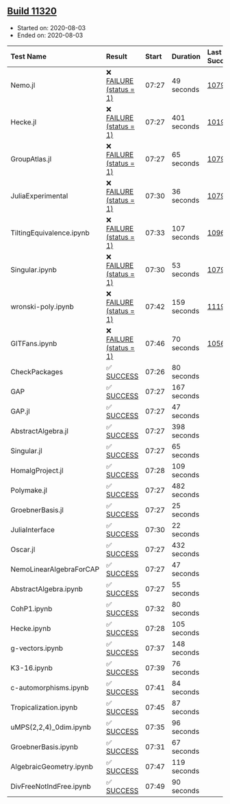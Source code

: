 ## [Build 11320](https://oscarci.mathematik.uni-kl.de/job/oscar/11320/)

* Started on: 2020-08-03
* Ended on: 2020-08-03

| Test Name    | Result | Start | Duration | Last Success | First Failure |
|:-------------|:-------|:------|:---------|:-------------|:--------------|
| Nemo.jl | ❌ [FAILURE (status = 1)](https://oscarci.mathematik.uni-kl.de/job/oscar/11320/artifact/logs/build-11320/Nemo.jl.log) | 07:27 | 49 seconds | [10790](https://oscarci.mathematik.uni-kl.de/job/oscar/10790/) | [10791](https://oscarci.mathematik.uni-kl.de/job/oscar/10791/) |
| Hecke.jl | ❌ [FAILURE (status = 1)](https://oscarci.mathematik.uni-kl.de/job/oscar/11320/artifact/logs/build-11320/Hecke.jl.log) | 07:27 | 401 seconds | [10197](https://oscarci.mathematik.uni-kl.de/job/oscar/10197/) | [10198](https://oscarci.mathematik.uni-kl.de/job/oscar/10198/) |
| GroupAtlas.jl | ❌ [FAILURE (status = 1)](https://oscarci.mathematik.uni-kl.de/job/oscar/11320/artifact/logs/build-11320/GroupAtlas.jl.log) | 07:27 | 65 seconds | [10790](https://oscarci.mathematik.uni-kl.de/job/oscar/10790/) | [10791](https://oscarci.mathematik.uni-kl.de/job/oscar/10791/) |
| JuliaExperimental | ❌ [FAILURE (status = 1)](https://oscarci.mathematik.uni-kl.de/job/oscar/11320/artifact/logs/build-11320/JuliaExperimental.log) | 07:30 | 36 seconds | [10790](https://oscarci.mathematik.uni-kl.de/job/oscar/10790/) | [10791](https://oscarci.mathematik.uni-kl.de/job/oscar/10791/) |
| TiltingEquivalence.ipynb | ❌ [FAILURE (status = 1)](https://oscarci.mathematik.uni-kl.de/job/oscar/11320/artifact/logs/build-11320/TiltingEquivalence.ipynb.log) | 07:33 | 107 seconds | [10962](https://oscarci.mathematik.uni-kl.de/job/oscar/10962/) | [10963](https://oscarci.mathematik.uni-kl.de/job/oscar/10963/) |
| Singular.ipynb | ❌ [FAILURE (status = 1)](https://oscarci.mathematik.uni-kl.de/job/oscar/11320/artifact/logs/build-11320/Singular.ipynb.log) | 07:30 | 53 seconds | [10790](https://oscarci.mathematik.uni-kl.de/job/oscar/10790/) | [10791](https://oscarci.mathematik.uni-kl.de/job/oscar/10791/) |
| wronski-poly.ipynb | ❌ [FAILURE (status = 1)](https://oscarci.mathematik.uni-kl.de/job/oscar/11320/artifact/logs/build-11320/wronski-poly.ipynb.log) | 07:42 | 159 seconds | [11192](https://oscarci.mathematik.uni-kl.de/job/oscar/11192/) | [11193](https://oscarci.mathematik.uni-kl.de/job/oscar/11193/) |
| GITFans.ipynb | ❌ [FAILURE (status = 1)](https://oscarci.mathematik.uni-kl.de/job/oscar/11320/artifact/logs/build-11320/GITFans.ipynb.log) | 07:46 | 70 seconds | [10566](https://oscarci.mathematik.uni-kl.de/job/oscar/10566/) | [10567](https://oscarci.mathematik.uni-kl.de/job/oscar/10567/) |
| CheckPackages | ✅ [SUCCESS](https://oscarci.mathematik.uni-kl.de/job/oscar/11320/artifact/logs/build-11320/CheckPackages.log) | 07:26 | 80 seconds |  |  |
| GAP | ✅ [SUCCESS](https://oscarci.mathematik.uni-kl.de/job/oscar/11320/artifact/logs/build-11320/GAP.log) | 07:27 | 167 seconds |  |  |
| GAP.jl | ✅ [SUCCESS](https://oscarci.mathematik.uni-kl.de/job/oscar/11320/artifact/logs/build-11320/GAP.jl.log) | 07:27 | 47 seconds |  |  |
| AbstractAlgebra.jl | ✅ [SUCCESS](https://oscarci.mathematik.uni-kl.de/job/oscar/11320/artifact/logs/build-11320/AbstractAlgebra.jl.log) | 07:27 | 398 seconds |  |  |
| Singular.jl | ✅ [SUCCESS](https://oscarci.mathematik.uni-kl.de/job/oscar/11320/artifact/logs/build-11320/Singular.jl.log) | 07:27 | 65 seconds |  |  |
| HomalgProject.jl | ✅ [SUCCESS](https://oscarci.mathematik.uni-kl.de/job/oscar/11320/artifact/logs/build-11320/HomalgProject.jl.log) | 07:28 | 109 seconds |  |  |
| Polymake.jl | ✅ [SUCCESS](https://oscarci.mathematik.uni-kl.de/job/oscar/11320/artifact/logs/build-11320/Polymake.jl.log) | 07:27 | 482 seconds |  |  |
| GroebnerBasis.jl | ✅ [SUCCESS](https://oscarci.mathematik.uni-kl.de/job/oscar/11320/artifact/logs/build-11320/GroebnerBasis.jl.log) | 07:27 | 25 seconds |  |  |
| JuliaInterface | ✅ [SUCCESS](https://oscarci.mathematik.uni-kl.de/job/oscar/11320/artifact/logs/build-11320/JuliaInterface.log) | 07:30 | 22 seconds |  |  |
| Oscar.jl | ✅ [SUCCESS](https://oscarci.mathematik.uni-kl.de/job/oscar/11320/artifact/logs/build-11320/Oscar.jl.log) | 07:27 | 432 seconds |  |  |
| NemoLinearAlgebraForCAP | ✅ [SUCCESS](https://oscarci.mathematik.uni-kl.de/job/oscar/11320/artifact/logs/build-11320/NemoLinearAlgebraForCAP.log) | 07:27 | 47 seconds |  |  |
| AbstractAlgebra.ipynb | ✅ [SUCCESS](https://oscarci.mathematik.uni-kl.de/job/oscar/11320/artifact/logs/build-11320/AbstractAlgebra.ipynb.log) | 07:27 | 55 seconds |  |  |
| CohP1.ipynb | ✅ [SUCCESS](https://oscarci.mathematik.uni-kl.de/job/oscar/11320/artifact/logs/build-11320/CohP1.ipynb.log) | 07:32 | 80 seconds |  |  |
| Hecke.ipynb | ✅ [SUCCESS](https://oscarci.mathematik.uni-kl.de/job/oscar/11320/artifact/logs/build-11320/Hecke.ipynb.log) | 07:28 | 105 seconds |  |  |
| g-vectors.ipynb | ✅ [SUCCESS](https://oscarci.mathematik.uni-kl.de/job/oscar/11320/artifact/logs/build-11320/g-vectors.ipynb.log) | 07:37 | 148 seconds |  |  |
| K3-16.ipynb | ✅ [SUCCESS](https://oscarci.mathematik.uni-kl.de/job/oscar/11320/artifact/logs/build-11320/K3-16.ipynb.log) | 07:39 | 76 seconds |  |  |
| c-automorphisms.ipynb | ✅ [SUCCESS](https://oscarci.mathematik.uni-kl.de/job/oscar/11320/artifact/logs/build-11320/c-automorphisms.ipynb.log) | 07:41 | 84 seconds |  |  |
| Tropicalization.ipynb | ✅ [SUCCESS](https://oscarci.mathematik.uni-kl.de/job/oscar/11320/artifact/logs/build-11320/Tropicalization.ipynb.log) | 07:45 | 87 seconds |  |  |
| uMPS(2,2,4)_0dim.ipynb | ✅ [SUCCESS](https://oscarci.mathematik.uni-kl.de/job/oscar/11320/artifact/logs/build-11320/uMPS-2-2-4-_0dim.ipynb.log) | 07:35 | 96 seconds |  |  |
| GroebnerBasis.ipynb | ✅ [SUCCESS](https://oscarci.mathematik.uni-kl.de/job/oscar/11320/artifact/logs/build-11320/GroebnerBasis.ipynb.log) | 07:31 | 67 seconds |  |  |
| AlgebraicGeometry.ipynb | ✅ [SUCCESS](https://oscarci.mathematik.uni-kl.de/job/oscar/11320/artifact/logs/build-11320/AlgebraicGeometry.ipynb.log) | 07:47 | 119 seconds |  |  |
| DivFreeNotIndFree.ipynb | ✅ [SUCCESS](https://oscarci.mathematik.uni-kl.de/job/oscar/11320/artifact/logs/build-11320/DivFreeNotIndFree.ipynb.log) | 07:49 | 90 seconds |  |  |
